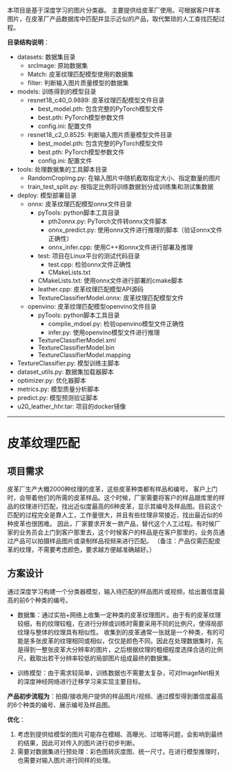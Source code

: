 本项目是基于深度学习的图片分类器。
主要提供给皮革厂使用。可根据客户样本图片，在皮革厂产品数据库中匹配并显示近似的产品，取代繁琐的人工查找匹配过程。

**目录结构说明**：
- datasets: 数据集目录
    - srcImage: 原始数据集
    - Match: 皮革纹理匹配模型使用的数据集
    - filter: 判断输入图片质量模型的数据集
- models: 训练得到的模型目录
    - resnet18_c40_0.9889: 皮革纹理匹配模型文件目录
        - best_model.pth: 包含完整的PyTorch模型文件
        - best.pth: PyTorch模型参数文件
        - config.ini: 配置文件
    - resnet18_c2_0.8525: 判断输入图片质量模型文件目录
        - best_model.pth: 包含完整的PyTorch模型文件
        - best.pth: PyTorch模型参数文件
        - config.ini: 配置文件
- tools: 处理数据集的工具脚本目录
    - RandomCropImg.py: 在输入图片中随机截取指定大小、指定数量的图片
    - train_test_split.py: 按指定比例将训练数据划分成训练集和测试集数据
- deploy: 模型部署目录
    - onnx: 皮革纹理匹配模型onnx文件目录
        - pyTools: python脚本工具目录
            - pth2onnx.py: PyTorch文件转onnx文件脚本
            - onnx_predict.py: 使用onnx文件进行推理的脚本（验证onnx文件正确性）
            - onnx_infer.cpp: 使用C++和onnx文件进行部署及推理
        - test: 项目在Linux平台的测试代码目录
            - test.cpp: 检验onnx文件正确性
            - CMakeLists.txt
        - CMakeLists.txt: 使用onnx文件进行部署的cmake脚本
        - leather.cpp: 皮革纹理匹配模型API源码
        - TextureClassifierModel.onnx: 皮革纹理匹配模型文件
    - openvino: 皮革纹理匹配模型openvino文件目录
        - pyTools: python脚本工具目录
            - complie_mdoel.py: 检验openvino模型文件正确性
            - infer.py: 使用openvino模型文件进行推理
        - TextureClassifierModel.xml
        - TextureClassifierModel.bin
        - TextureClassifierModel.mapping
- TextureClassifier.py: 模型训练主脚本
- dataset_utils.py: 数据集加载器脚本
- optimizer.py: 优化器脚本
- metrics.py: 模型质量分析脚本
- predict.py: 模型预测验证脚本
- u20_leather_hhr.tar: 项目的docker镜像

---

# 皮革纹理匹配
## 项目需求
皮革厂生产大概2000种纹理的皮革，这些皮革种类都有样品和编号。
客户上门时，会带着他们的所需的皮革样品。这个时候，厂家需要将客户的样品跟库里的样品的纹理进行匹配，找出近似度最高的6种皮革，显示其编号及样品图。目前这个匹配的过程完全是靠人工，工作量很大，并且有些纹理非常接近，找出最近似的6种皮革也很困难。
因此，厂家要求开发一款产品，替代这个人工过程。有时候厂家的业务员会上门到客户那里去，这个时候客户的样品是在客户那里的，业务员通过产品可以拍摄样品图片或录制样品视频来进行匹配。
（备注：产品仅需匹配皮革的纹理，不需要考虑颜色，要求越方便越准确越好。）

## 方案设计
通过深度学习构建一个分类器模型，输入待匹配的样品图片或视频，给出置信度最高的前6个种类的编号。

- 数据集：通过实拍+网络上收集一定种类的皮革纹理图片。由于有的皮革纹理较细，有的纹理较粗，在进行分辨或训练时需要采用不同的比例尺，使得局部纹理与整体的纹理具有相似性。
收集到的皮革通常一张就是一个种类，有的可能是多张皮革的纹理相同或相似，仅仅是颜色不同。因此在处理数据集时，先是得到一整张皮革大分辨率的图片，之后根据纹理的粗细程度选择合适的比例尺，截取出若干分辨率较低的局部图片组成最终的数据集。

- 训练模型：由于需求较简单，训练数据也不需要太复杂，可对ImageNet相关的深度神经网络进行迁移学习来实现主要目标。


**产品初步流程为**：拍摄/接收用户提供的样品图片/视频、通过模型得到置信度最高的6个种类的编号、展示编号及样品图。

**优化**：
1. 考虑到提供给模型的图片可能存在模糊、高曝光、过暗等问题，会影响到最终的结果，因此可对传入的图片进行初步判断。
2. 需要对数据集进行预处理：彩色图转灰度图、统一尺寸。在进行模型推理时，也需要对输入图片进行同样的处理。
